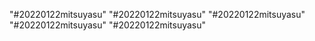 "#20220122mitsuyasu"
"#20220122mitsuyasu"
"#20220122mitsuyasu"
"#20220122mitsuyasu"
"#20220122mitsuyasu"
